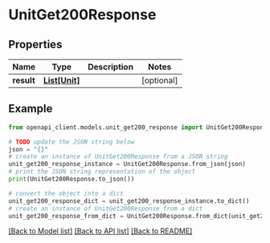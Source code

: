 # UnitGet200Response


## Properties

Name | Type | Description | Notes
------------ | ------------- | ------------- | -------------
**result** | [**List[Unit]**](Unit.md) |  | [optional] 

## Example

```python
from openapi_client.models.unit_get200_response import UnitGet200Response

# TODO update the JSON string below
json = "{}"
# create an instance of UnitGet200Response from a JSON string
unit_get200_response_instance = UnitGet200Response.from_json(json)
# print the JSON string representation of the object
print(UnitGet200Response.to_json())

# convert the object into a dict
unit_get200_response_dict = unit_get200_response_instance.to_dict()
# create an instance of UnitGet200Response from a dict
unit_get200_response_from_dict = UnitGet200Response.from_dict(unit_get200_response_dict)
```
[[Back to Model list]](../README.md#documentation-for-models) [[Back to API list]](../README.md#documentation-for-api-endpoints) [[Back to README]](../README.md)


